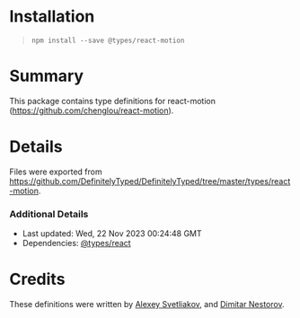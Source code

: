 # Installation
> `npm install --save @types/react-motion`

# Summary
This package contains type definitions for react-motion (https://github.com/chenglou/react-motion).

# Details
Files were exported from https://github.com/DefinitelyTyped/DefinitelyTyped/tree/master/types/react-motion.

### Additional Details
 * Last updated: Wed, 22 Nov 2023 00:24:48 GMT
 * Dependencies: [@types/react](https://npmjs.com/package/@types/react)

# Credits
These definitions were written by [Alexey Svetliakov](https://github.com/asvetliakov), and [Dimitar Nestorov](https://github.com/dimitarnestorov).
